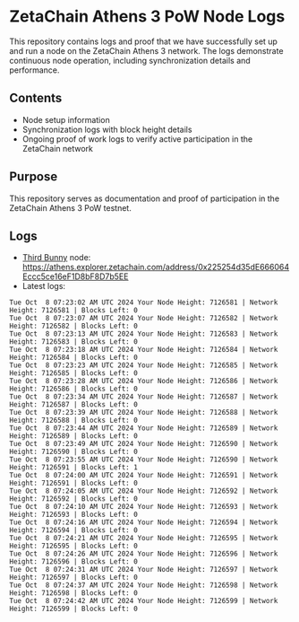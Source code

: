 # ZetaChain Athens 3 PoW Node Logs
This repository contains logs and proof that we have successfully set up and run a node on the ZetaChain Athens 3 network. The logs demonstrate continuous node operation, including synchronization details and performance.

## Contents
- Node setup information
- Synchronization logs with block height details
- Ongoing proof of work logs to verify active participation in the ZetaChain network

## Purpose
This repository serves as documentation and proof of participation in the ZetaChain Athens 3 PoW testnet.

## Logs

- [Third Bunny](https://thirdbunny.xyz/) node: https://athens.explorer.zetachain.com/address/0x225254d35dE666064Eccc5ce16eF1D8bF8D7b5EE
- Latest logs:
```
Tue Oct  8 07:23:02 AM UTC 2024 Your Node Height: 7126581 | Network Height: 7126581 | Blocks Left: 0
Tue Oct  8 07:23:07 AM UTC 2024 Your Node Height: 7126582 | Network Height: 7126582 | Blocks Left: 0
Tue Oct  8 07:23:13 AM UTC 2024 Your Node Height: 7126583 | Network Height: 7126583 | Blocks Left: 0
Tue Oct  8 07:23:18 AM UTC 2024 Your Node Height: 7126584 | Network Height: 7126584 | Blocks Left: 0
Tue Oct  8 07:23:23 AM UTC 2024 Your Node Height: 7126585 | Network Height: 7126585 | Blocks Left: 0
Tue Oct  8 07:23:28 AM UTC 2024 Your Node Height: 7126586 | Network Height: 7126586 | Blocks Left: 0
Tue Oct  8 07:23:34 AM UTC 2024 Your Node Height: 7126587 | Network Height: 7126587 | Blocks Left: 0
Tue Oct  8 07:23:39 AM UTC 2024 Your Node Height: 7126588 | Network Height: 7126588 | Blocks Left: 0
Tue Oct  8 07:23:44 AM UTC 2024 Your Node Height: 7126589 | Network Height: 7126589 | Blocks Left: 0
Tue Oct  8 07:23:49 AM UTC 2024 Your Node Height: 7126590 | Network Height: 7126590 | Blocks Left: 0
Tue Oct  8 07:23:55 AM UTC 2024 Your Node Height: 7126590 | Network Height: 7126591 | Blocks Left: 1
Tue Oct  8 07:24:00 AM UTC 2024 Your Node Height: 7126591 | Network Height: 7126591 | Blocks Left: 0
Tue Oct  8 07:24:05 AM UTC 2024 Your Node Height: 7126592 | Network Height: 7126592 | Blocks Left: 0
Tue Oct  8 07:24:10 AM UTC 2024 Your Node Height: 7126593 | Network Height: 7126593 | Blocks Left: 0
Tue Oct  8 07:24:16 AM UTC 2024 Your Node Height: 7126594 | Network Height: 7126594 | Blocks Left: 0
Tue Oct  8 07:24:21 AM UTC 2024 Your Node Height: 7126595 | Network Height: 7126595 | Blocks Left: 0
Tue Oct  8 07:24:26 AM UTC 2024 Your Node Height: 7126596 | Network Height: 7126596 | Blocks Left: 0
Tue Oct  8 07:24:31 AM UTC 2024 Your Node Height: 7126597 | Network Height: 7126597 | Blocks Left: 0
Tue Oct  8 07:24:37 AM UTC 2024 Your Node Height: 7126598 | Network Height: 7126598 | Blocks Left: 0
Tue Oct  8 07:24:42 AM UTC 2024 Your Node Height: 7126599 | Network Height: 7126599 | Blocks Left: 0
```
